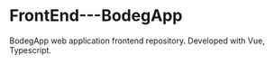 # FrontEnd---BodegApp
BodegApp web application frontend repository.
Developed with Vue, Typescript.
